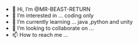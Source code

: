 - 👋 Hi, I’m @MR-BEAST-RETURN
- 👀 I’m interested in ... coding only
- 🌱 I’m currently learning ... java ,python and unity
- 💞️ I’m looking to collaborate on ...
- 📫 How to reach me ...

<!---
MR-BEAST-RETURN/MR-BEAST-RETURN is a ✨ special ✨ repository because its `README.md` (this file) appears on your GitHub profile.
You can click the Preview link to take a look at your changes.
--->
